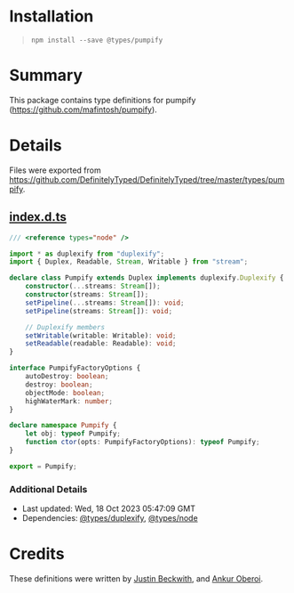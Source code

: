 # Installation
> `npm install --save @types/pumpify`

# Summary
This package contains type definitions for pumpify (https://github.com/mafintosh/pumpify).

# Details
Files were exported from https://github.com/DefinitelyTyped/DefinitelyTyped/tree/master/types/pumpify.
## [index.d.ts](https://github.com/DefinitelyTyped/DefinitelyTyped/tree/master/types/pumpify/index.d.ts)
````ts
/// <reference types="node" />

import * as duplexify from "duplexify";
import { Duplex, Readable, Stream, Writable } from "stream";

declare class Pumpify extends Duplex implements duplexify.Duplexify {
    constructor(...streams: Stream[]);
    constructor(streams: Stream[]);
    setPipeline(...streams: Stream[]): void;
    setPipeline(streams: Stream[]): void;

    // Duplexify members
    setWritable(writable: Writable): void;
    setReadable(readable: Readable): void;
}

interface PumpifyFactoryOptions {
    autoDestroy: boolean;
    destroy: boolean;
    objectMode: boolean;
    highWaterMark: number;
}

declare namespace Pumpify {
    let obj: typeof Pumpify;
    function ctor(opts: PumpifyFactoryOptions): typeof Pumpify;
}

export = Pumpify;

````

### Additional Details
 * Last updated: Wed, 18 Oct 2023 05:47:09 GMT
 * Dependencies: [@types/duplexify](https://npmjs.com/package/@types/duplexify), [@types/node](https://npmjs.com/package/@types/node)

# Credits
These definitions were written by [Justin Beckwith](https://github.com/JustinBeckwith), and [Ankur Oberoi](https://github.com/aoberoi).
